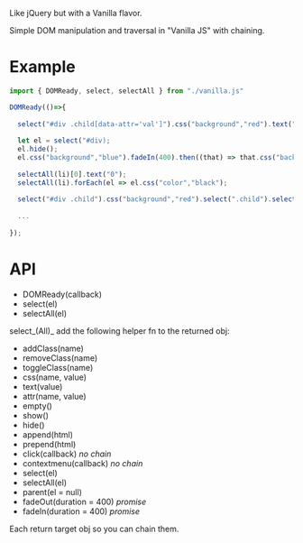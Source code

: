 Like jQuery but with a Vanilla flavor.

Simple DOM manipulation and traversal in "Vanilla JS" with chaining.

Example
=======

```js
import { DOMReady, select, selectAll } from "./vanilla.js"

DOMReady(()=>{
  
  select("#div .child[data-attr='val']").css("background","red").text("Hello World");
  
  let el = select("#div);
  el.hide();
  el.css("background","blue").fadeIn(400).then((that) => that.css("background","green");
 
  selectAll(li)[0].text("0");
  selectAll(li).forEach(el => el.css("color","black");
  
  select("#div .child").css("background","red").select(".child").selectAll("p");
  
  ...
  
});

```

API
===

- DOMReady(callback)
- select(el)
- selectAll(el)

select_(All)_ add the following helper fn to the returned obj:

- addClass(name)
- removeClass(name)
- toggleClass(name)
- css(name, value)
- text(value)
- attr(name, value)
- empty()
- show()
- hide()
- append(html)
- prepend(html)
- click(callback) _no chain_
- contextmenu(callback) _no chain_
- select(el)
- selectAll(el)
- parent(el = null)
- fadeOut(duration = 400) _promise_
- fadeIn(duration = 400) _promise_

Each return target obj so you can chain them.
